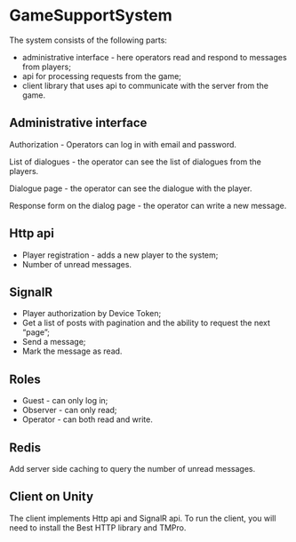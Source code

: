 # GameSupportSystem

The system consists of the following parts:
- administrative interface - here operators read and respond to messages from players;
- api for processing requests from the game;
- client library that uses api to communicate with the server from the game.

## Administrative interface
Authorization - Operators can log in with email and password.

List of dialogues - the operator can see the list of dialogues from the players.

Dialogue page - the operator can see the dialogue with the player.

Response form on the dialog page - the operator can write a new message.

## Http api
- Player registration - adds a new player to the system;
- Number of unread messages.

## SignalR
- Player authorization by Device Token;
- Get a list of posts with pagination and the ability to request the next “page”;
- Send a message;
- Mark the message as read.

## Roles
- Guest - can only log in;
- Observer - can only read;
- Operator - can both read and write.

## Redis
Add server side caching to query the number of unread messages.

## Client on Unity
The client implements Http api and SignalR api.
To run the client, you will need to install the Best HTTP library and TMPro.
